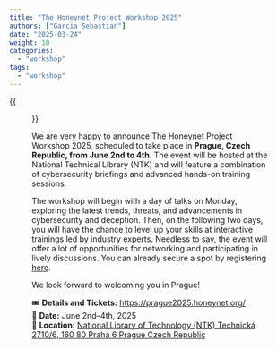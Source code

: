 ```yaml
---
title: "The Honeynet Project Workshop 2025"
authors: ["Garcia Sebastian"]
date: "2025-03-24"
weight: 10
categories: 
  - "workshop"
tags: 
  - "workshop"
---
```



{{<figure src="/2025/03/24/the-honeynet-project-workshop-2025-in-prague-czech-republic/images/prague.jpeg" alt="Prague" width="96%">}}

We are very happy to announce The Honeynet Project Workshop 2025, scheduled to take place in **Prague, Czech Republic, from June 2nd to 4th**. 
The event will be hosted at the National Technical Library (NTK) and will feature a combination of cybersecurity briefings and advanced hands-on training sessions. 
<!--more-->
The workshop will begin with a day of talks on Monday, exploring the latest trends, threats, and advancements in cybersecurity and deception. Then, on the following two days, you will have the chance to level up your skills at interactive trainings led by industry experts. Needless to say, the event will offer a lot of opportunities for networking and participating in lively discussions. You can already secure a spot by registering [here](https://prague2025.honeynet.org/registration/).


We look forward to welcoming you in Prague!

🎟️ **Details and Tickets:** <https://prague2025.honeynet.org/>  
📅 **Date:** June 2nd–4th, 2025  
📍 **Location:**
[
National Library of Technology (NTK)
Technická 2710/6, 160 80 Praha 6
Prague Czech Republic
](https://maps.app.goo.gl/HEh5BKj5d7xXtnVZ9)
